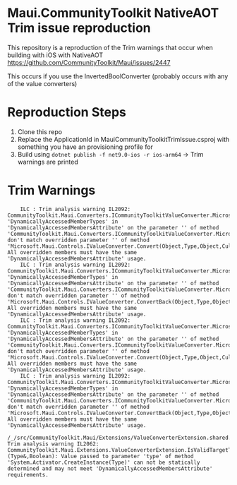 # Maui.CommunityToolkit NativeAOT Trim issue reproduction
This repository is a reproduction of the Trim warnings that occur when building with iOS with NativeAOT https://github.com/CommunityToolkit/Maui/issues/2447

This occurs if you use the InvertedBoolConverter (probably occurs with any of the value converters)

# Reproduction Steps
1. Clone this repo
2. Replace the ApplicationId in MauiCommunityToolkitTrimIssue.csproj with something you have an provisioning profile for
3. Build using `dotnet publish -f net9.0-ios -r ios-arm64`
-> Trim warnings are printed

# Trim Warnings
```
    ILC : Trim analysis warning IL2092: CommunityToolkit.Maui.Converters.ICommunityToolkitValueConverter.Microsoft.Maui.Controls.IValueConverter.Convert(Object,Type,Object,CultureInfo): 'DynamicallyAccessedMemberTypes' in 'DynamicallyAccessedMembersAttribute' on the parameter '' of method 'CommunityToolkit.Maui.Converters.ICommunityToolkitValueConverter.Microsoft.Maui.Controls.IValueConverter.Convert(Object,Type,Object,CultureInfo)' don't match overridden parameter '' of method 'Microsoft.Maui.Controls.IValueConverter.Convert(Object,Type,Object,CultureInfo)'. All overridden members must have the same 'DynamicallyAccessedMembersAttribute' usage.
    ILC : Trim analysis warning IL2092: CommunityToolkit.Maui.Converters.ICommunityToolkitValueConverter.Microsoft.Maui.Controls.IValueConverter.ConvertBack(Object,Type,Object,CultureInfo): 'DynamicallyAccessedMemberTypes' in 'DynamicallyAccessedMembersAttribute' on the parameter '' of method 'CommunityToolkit.Maui.Converters.ICommunityToolkitValueConverter.Microsoft.Maui.Controls.IValueConverter.ConvertBack(Object,Type,Object,CultureInfo)' don't match overridden parameter '' of method 'Microsoft.Maui.Controls.IValueConverter.ConvertBack(Object,Type,Object,CultureInfo)'. All overridden members must have the same 'DynamicallyAccessedMembersAttribute' usage.
    ILC : Trim analysis warning IL2092: CommunityToolkit.Maui.Converters.ICommunityToolkitValueConverter.Microsoft.Maui.Controls.IValueConverter.Convert(Object,Type,Object,CultureInfo): 'DynamicallyAccessedMemberTypes' in 'DynamicallyAccessedMembersAttribute' on the parameter '' of method 'CommunityToolkit.Maui.Converters.ICommunityToolkitValueConverter.Microsoft.Maui.Controls.IValueConverter.Convert(Object,Type,Object,CultureInfo)' don't match overridden parameter '' of method 'Microsoft.Maui.Controls.IValueConverter.Convert(Object,Type,Object,CultureInfo)'. All overridden members must have the same 'DynamicallyAccessedMembersAttribute' usage.
    ILC : Trim analysis warning IL2092: CommunityToolkit.Maui.Converters.ICommunityToolkitValueConverter.Microsoft.Maui.Controls.IValueConverter.ConvertBack(Object,Type,Object,CultureInfo): 'DynamicallyAccessedMemberTypes' in 'DynamicallyAccessedMembersAttribute' on the parameter '' of method 'CommunityToolkit.Maui.Converters.ICommunityToolkitValueConverter.Microsoft.Maui.Controls.IValueConverter.ConvertBack(Object,Type,Object,CultureInfo)' don't match overridden parameter '' of method 'Microsoft.Maui.Controls.IValueConverter.ConvertBack(Object,Type,Object,CultureInfo)'. All overridden members must have the same 'DynamicallyAccessedMembersAttribute' usage.
    /_/src/CommunityToolkit.Maui/Extensions/ValueConverterExtension.shared.cs(31): Trim analysis warning IL2062: CommunityToolkit.Maui.Extensions.ValueConverterExtension.IsValidTargetType<TTarget>(Type&,Boolean): Value passed to parameter 'type' of method 'System.Activator.CreateInstance(Type)' can not be statically determined and may not meet 'DynamicallyAccessedMembersAttribute' requirements.
```